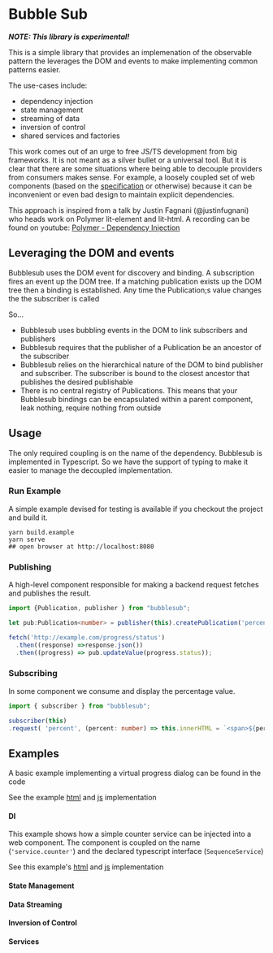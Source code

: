 # Bubble Sub

***NOTE: This library is experimental!***

This is a simple library that provides an implemenation of the observable pattern the leverages the DOM and events to make implementing common patterns easier. 

The use-cases include:
* dependency injection
* state management
* streaming of data
* inversion of control
* shared services and factories

This work comes out of an urge to free JS/TS development from big frameworks. It is not meant as a silver bullet or a universal tool. But it is clear that there are some situations where being able to decouple providers from consumers makes sense. For example, a loosely coupled set of web components (based on the [specification](https://developer.mozilla.org/en-US/docs/Web/Web_Components) or otherwise) because it can be inconvenient or even bad design to maintain explicit dependencies.

This approach is inspired from a talk by Justin Fagnani (@justinfugnani) who heads work on Polymer lit-element and lit-html. A recording can be found on youtube: [Polymer - Dependency Injection](https://youtu.be/6o5zaKHedTE)

## Leveraging the DOM and events

Bubblesub uses the DOM event for discovery and binding. A subscription fires an event up the DOM tree. If a matching publication exists up the DOM tree then a binding is established. Any time the Publication;s value changes the the subscriber is called 

So...
* Bubblesub uses bubbling events in the DOM to link subscribers and publishers
* Bubblesub requires that the publisher of a Publication be an ancestor of the subscriber
* Bubblesub relies on the hierarchical nature of the DOM to bind publisher and subscriber. The subscriber is bound to the closest ancestor that publishes the desired publishable
* There is no central registry of Publications. This means that your Bubblesub bindings can be encapsulated within a parent component, leak nothing, require nothing from outside
 

## Usage

The only required coupling is on the name of the dependency. Bubblesub is implemented in Typescript. So we have the support of typing to make it easier to manage the decoupled implementation.

### Run Example

A simple example devised for testing is available if you checkout the project and build it.

```shell script
yarn build.example
yarn serve
## open browser at http://localhost:8080
```

### Publishing

A high-level component responsible for making a backend request fetches and publishes the result.  

```typescript
import {Publication, publisher } from "bubblesub"; 

let pub:Publication<number> = publisher(this).createPublication('percent', 0)

fetch('http://example.com/progress/status')
  .then((response) =>response.json())
  .then((progress) => pub.updateValue(progress.status));

```

### Subscribing

In some component we consume and display the percentage value.

```typescript
import { subscriber } from "bubblesub";

subscriber(this)
.request( 'percent', (percent: number) => this.innerHTML = `<span>${percent}</span>` )
```   

## Examples

A basic example implementing a virtual progress dialog can be found in the code

See the example [html](src/example/progress/index.html) and [js](src/example/progress) implementation

#### DI

This example shows how a simple counter service can be injected into a web component. The component is coupled on the name (`'service.counter'`) and the declared typescript interface (`SequenceService`)

See this example's [html](src/example/di/index.html) and [js](src/example/di) implementation
#### State Management

#### Data Streaming

#### Inversion of Control

#### Services
